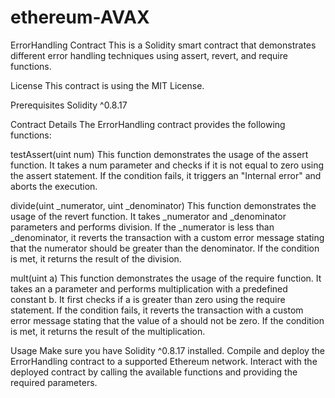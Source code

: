 # ethereum-AVAX
ErrorHandling Contract
This is a Solidity smart contract that demonstrates different error handling techniques using assert, revert, and require functions.

License
This contract is using the MIT License.

Prerequisites
Solidity ^0.8.17

Contract Details
The ErrorHandling contract provides the following functions:

testAssert(uint num)
This function demonstrates the usage of the assert function. It takes a num parameter and checks if it is not equal to zero using the assert statement. If the condition fails, it triggers an "Internal error" and aborts the execution.

divide(uint _numerator, uint _denominator)
This function demonstrates the usage of the revert function. It takes _numerator and _denominator parameters and performs division. If the _numerator is less than _denominator, it reverts the transaction with a custom error message stating that the numerator should be greater than the denominator. If the condition is met, it returns the result of the division.

mult(uint a)
This function demonstrates the usage of the require function. It takes an a parameter and performs multiplication with a predefined constant b. It first checks if a is greater than zero using the require statement. If the condition fails, it reverts the transaction with a custom error message stating that the value of a should not be zero. If the condition is met, it returns the result of the multiplication.

Usage
Make sure you have Solidity ^0.8.17 installed. Compile and deploy the ErrorHandling contract to a supported Ethereum network. Interact with the deployed contract by calling the available functions and providing the required parameters.
